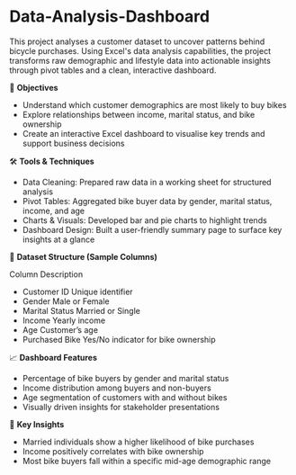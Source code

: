 # Data-Analysis-Dashboard
This project analyses a customer dataset to uncover patterns behind bicycle purchases. Using Excel's data analysis capabilities, the project transforms raw demographic and lifestyle data into actionable insights through pivot tables and a clean, interactive dashboard.

🎯 ****Objectives****

- Understand which customer demographics are most likely to buy bikes
- Explore relationships between income, marital status, and bike ownership
- Create an interactive Excel dashboard to visualise key trends and support business decisions

🛠️ ****Tools & Techniques****

- Data Cleaning: Prepared raw data in a working sheet for structured analysis
- Pivot Tables: Aggregated bike buyer data by gender, marital status, income, and age
- Charts & Visuals: Developed bar and pie charts to highlight trends
- Dashboard Design: Built a user-friendly summary page to surface key insights at a glance

📁 ****Dataset Structure (Sample Columns)****

Column	Description

- Customer ID	Unique identifier
- Gender	Male or Female
- Marital Status	Married or Single
- Income	Yearly income
- Age	Customer’s age
- Purchased Bike	Yes/No indicator for bike ownership

📈 ****Dashboard Features****

- Percentage of bike buyers by gender and marital status
- Income distribution among buyers and non-buyers
- Age segmentation of customers with and without bikes
- Visually driven insights for stakeholder presentations

📌 ****Key Insights****

- Married individuals show a higher likelihood of bike purchases
- Income positively correlates with bike ownership
- Most bike buyers fall within a specific mid-age demographic range

